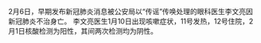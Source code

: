 
2月6日，早期发布新冠肺炎消息被公安局以“传谣”传唤处理的眼科医生李文亮因新冠肺炎不治身亡。 李文亮医生1月10日出现咳嗽症状，11号发热，12号住院，2月1日核酸检测为阳性，其间两次检测均为阴性。

